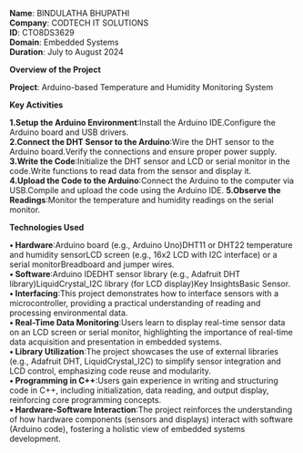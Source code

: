 **Name**: BINDULATHA BHUPATHI<br>
**Company**: CODTECH IT SOLUTIONS<br>
**ID**: CTO8DS3629<br>
**Domain**: Embedded Systems<br>
**Duration**: July to August 2024<br>

**Overview of the Project**

**Project**: Arduino-based Temperature and Humidity Monitoring System

**Key Activities**<br>

**1.Setup the Arduino Environment**:Install the Arduino IDE.Configure the Arduino board and USB drivers.<br>
**2.Connect the DHT Sensor to the Arduino**:Wire the DHT sensor to the Arduino board.Verify the connections and ensure proper power supply.<br>
**3.Write the Code**:Initialize the DHT sensor and LCD or serial monitor in the code.Write functions to read data from the sensor and display it.<br>
**4.Upload the Code to the Arduino**:Connect the Arduino to the computer via USB.Compile and upload the code using the Arduino IDE.
**5.Observe the Readings**:Monitor the temperature and humidity readings on the serial monitor.<br>

**Technologies Used**<br>

**• Hardware**:Arduino board (e.g., Arduino Uno)DHT11 or DHT22 temperature and humidity sensorLCD screen (e.g., 16x2 LCD with I2C interface) or a serial monitorBreadboard and jumper wires. <br>
**• Software**:Arduino IDEDHT sensor library (e.g., Adafruit DHT library)LiquidCrystal_I2C library (for LCD display)Key InsightsBasic Sensor.<br> **• Interfacing**:This project demonstrates how to interface sensors with a microcontroller, providing a practical understanding of reading and processing environmental data. <br>
**• Real-Time Data Monitoring**:Users learn to display real-time sensor data on an LCD screen or serial monitor, highlighting the importance of real-time data acquisition and presentation in embedded systems.<br>
**• Library Utilization**:The project showcases the use of external libraries (e.g., Adafruit DHT, LiquidCrystal_I2C) to simplify sensor integration and LCD control, emphasizing code reuse and modularity.<br>
**• Programming in C++**:Users gain experience in writing and structuring code in C++, including initialization, data reading, and output display, reinforcing core programming concepts.<br>
**• Hardware-Software Interaction**:The project reinforces the understanding of how hardware components (sensors and displays) interact with software (Arduino code), fostering a holistic view of embedded systems development.
